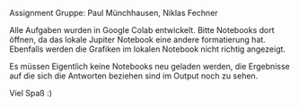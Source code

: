 Assignment Gruppe: Paul Münchhausen, Niklas Fechner

Alle Aufgaben wurden in Google Colab entwickelt. Bitte Notebooks dort öffnen, da das lokale Jupiter Notebook eine andere formatierung hat.
Ebenfalls werden die Grafiken im lokalen Notebook nicht richtig angezeigt.

Es müssen Eigentlich keine Notebooks neu geladen werden, die Ergebnisse auf die sich die Antworten beziehen sind im Output noch zu sehen.

Viel Spaß :)
